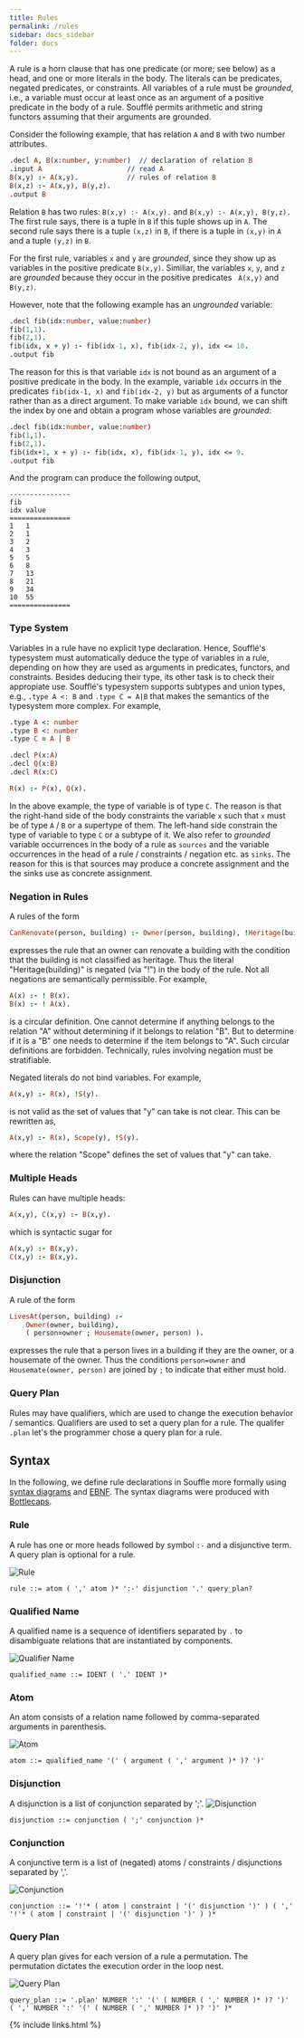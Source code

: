 ```yaml
---
title: Rules
permalink: /rules
sidebar: docs_sidebar
folder: docs
---
```

A rule is a horn clause that has one predicate (or more; see below) as a head, and one or more 
literals in the body. The literals can be predicates, negated 
predicates, or constraints.
All variables of a rule must be *grounded*, i.e., a variable must occur
at least once as an argument of a positive predicate in the body of
a rule.  Soufflé permits arithmetic and string functors assuming
that their arguments are grounded.

Consider the following example, that has relation ```A``` and ```B``` with two number attributes.
```prolog
.decl A, B(x:number, y:number)  // declaration of relation B
.input A                     // read A 
B(x,y) :- A(x,y).            // rules of relation B
B(x,z) :- A(x,y), B(y,z).
.output B
```
Relation ```B``` has two rules: ```B(x,y) :- A(x,y).``` and ```B(x,y) :- A(x,y), B(y,z).``` The first rule says, there is a tuple in `B` if this tuple shows up in `A`. The second rule says there is a tuple `(x,z)` in `B`, if there is a tuple in `(x,y)` in `A` and a tuple `(y,z)` in `B`.

For the first rule, variables ```x``` and ```y``` are *grounded*, since they show up as variables in the 
positive predicate ```B(x,y)```. Similiar, the variables ```x```, ```y```, and ```z``` are *grounded* because 
they occur in the positive predicates ``` A(x,y)``` and ```B(y,z)```. 

However, note that the following example has an *ungrounded* variable:
```prolog
.decl fib(idx:number, value:number)
fib(1,1).
fib(2,1).
fib(idx, x + y) :- fib(idx-1, x), fib(idx-2, y), idx <= 10.
.output fib
```

The reason for this is that variable ```idx``` is not bound as an argument of a positive predicate in the body. In the example, variable ```idx``` occurrs in the predicates ```fib(idx-1, x)``` and ```fib(idx-2, y)``` but as arguments of a functor rather than as a direct argument. To make variable ```idx``` bound, we can shift the index by one and obtain a program whose variables are *grounded*:
```prolog
.decl fib(idx:number, value:number)
fib(1,1).
fib(2,1).
fib(idx+1, x + y) :- fib(idx, x), fib(idx-1, y), idx <= 9.
.output fib
```
And the program can produce the following output,
```
---------------
fib
idx	value
===============
1	1
2	1
3	2
4	3
5	5
6	8
7	13
8	21
9	34
10	55
===============
```

### Type System

Variables in a rule have no explicit type declaration. Hence, 
Soufflé's typesystem must automatically deduce the type of variables in a rule, depending on how they are used 
as arguments in predicates, functors, and constraints. Besides deducing their type, its other task is to check 
their appropiate use.  Soufflé's typesystem supports subtypes and union types, e.g., ```.type A <: B``` and ```.type C = A|B```  that makes the semantics of the typesystem more complex. For example,

```prolog
.type A <: number
.type B <: number
.type C = A | B 

.decl P(x:A)
.decl Q(x:B)
.decl R(x:C)

R(x) :- P(x), Q(x).
```
In the above example, the type of variable is of type `C`. The reason is that the right-hand side of the body constraints the variable ```x``` such that ```x``` must be of type `A` / `B` or a supertype of them. The left-hand side constrain the type of variable to type `C` or a subtype of it. We also refer to *grounded* variable occurrences in the body of a rule as `sources` and the variable occurrences in the head of a rule / constraints / negation etc. as `sinks`. The reason for this is that sources may produce a concrete assignment and the the sinks use as concrete assignment. 

### Negation in Rules
A rules of the form
```prolog
CanRenovate(person, building) :- Owner(person, building), !Heritage(building).
```
expresses the rule that an owner can renovate a building with the condition that the building is not classified as heritage. Thus the literal "Heritage(building)" is negated (via "!") in the body of the rule. Not all negations are semantically permissible. For example,
```prolog
A(x) :- ! B(x).
B(x) :- ! A(x).
```
is a circular definition. One cannot determine if anything belongs to the relation "A" without determining if it belongs to relation "B". But to determine if it is a "B" one needs to determine if the item belongs to "A". Such circular definitions are forbidden. Technically, rules involving negation must be stratifiable.

Negated literals do not bind variables. For example,
```prolog
A(x,y) :- R(x), !S(y).
```
is not valid as the set of values that "y" can take is not clear. This can be rewritten as,
```prolog
A(x,y) :- R(x), Scope(y), !S(y).
```
where the relation "Scope" defines the set of values that "y" can take.

### Multiple Heads
Rules can have multiple heads:
```prolog
A(x,y), C(x,y) :- B(x,y). 
```
which is syntactic sugar for
```prolog
A(x,y) :- B(x,y). 
C(x,y) :- B(x,y). 
```

### Disjunction
A rule of the form
```prolog
LivesAt(person, building) :-
    Owner(owner, building),
    ( person=owner ; Housemate(owner, person) ).
```
expresses the rule that a person lives in a building if they are the owner, or a housemate of the owner. Thus the conditions `person=owner` and `Housemate(owner, person)` are joined by `;` to indicate that either must hold.

### Query Plan
Rules may have qualifiers, which are used to change the execution behavior / semantics. 
Qualifiers are used to set a query plan for a rule. The qualifer `.plan` let's the programmer chose a query plan for a rule.  

## Syntax 
In the following, we define rule declarations in Souffle more formally using [syntax diagrams](https://en.wikipedia.org/wiki/Syntax_diagram) and [EBNF](https://en.wikipedia.org/wiki/Extended_Backus–Naur_form). The syntax diagrams were produced with [Bottlecaps](https://www.bottlecaps.de/rr/ui).

### Rule
A rule has one or more heads followed by symbol `:-` and a disjunctive term. A query plan is optional for a rule.

![Rule](https://souffle-lang.github.io/img/rule.svg)

```ebnf
rule ::= atom ( ',' atom )* ':-' disjunction '.' query_plan?
```

### Qualified Name
A qualified name is a sequence of identifiers separated by `.` to disambiguate relations that are instantiated by components.

![Qualifier Name](https://souffle-lang.github.io/img/qualified_name.svg)

```ebnf
qualified_name ::= IDENT ( '.' IDENT )*
```

### Atom
An atom consists of a relation name followed by comma-separated arguments in parenthesis.

![Atom](https://souffle-lang.github.io/img/atom.svg)

```ebnf
atom ::= qualified_name '(' ( argument ( ',' argument )* )? ')'
```

### Disjunction
A disjunction is a list of conjunction separated by ';'.
![Disjunction](https://souffle-lang.github.io/img/disjunction.svg)

```ebnf
disjunction ::= conjunction ( ';' conjunction )*
```

### Conjunction
A conjunctive term is a list of (negated) atoms / constraints / disjunctions separated by ','. 

![Conjunction](https://souffle-lang.github.io/img/conjunction.svg)

```ebnf
conjunction ::= '!'* ( atom | constraint | '(' disjunction ')' ) ( ',' '!'* ( atom | constraint | '(' disjunction ')' ) )*
```

### Query Plan
A query plan gives for each version of a rule a permutation. The permutation dictates the execution order in the loop nest.

![Query Plan](https://souffle-lang.github.io/img/query_plan.svg)

```ebnf
query_plan ::= '.plan' NUMBER ':' '(' ( NUMBER ( ',' NUMBER )* )? ')' ( ',' NUMBER ':' '(' ( NUMBER ( ',' NUMBER )* )? ')' )*
```
         
{% include links.html %}

